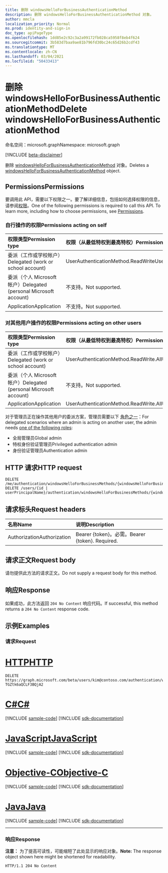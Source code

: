 ```yaml
---
title: 删除 windowsHelloForBusinessAuthenticationMethod
description: 删除 windowsHelloForBusinessAuthenticationMethod 对象。
author: mmcla
localization_priority: Normal
ms.prod: identity-and-sign-in
doc_type: apiPageType
ms.openlocfilehash: 1dd85e2c92c3a2a99172fb028ca5958f8eb4f624
ms.sourcegitcommit: 3b583d7baa9ae81b796fd30bc24c65d26b2cdf43
ms.translationtype: MT
ms.contentlocale: zh-CN
ms.lasthandoff: 03/04/2021
ms.locfileid: "50433413"
---
```

# <a name="delete-windowshelloforbusinessauthenticationmethod"></a><span data-ttu-id="87acc-103">删除 windowsHelloForBusinessAuthenticationMethod</span><span class="sxs-lookup"><span data-stu-id="87acc-103">Delete windowsHelloForBusinessAuthenticationMethod</span></span>
<span data-ttu-id="87acc-104">命名空间：microsoft.graph</span><span class="sxs-lookup"><span data-stu-id="87acc-104">Namespace: microsoft.graph</span></span>

[!INCLUDE [beta-disclaimer](../../includes/beta-disclaimer.md)]

<span data-ttu-id="87acc-105">删除 [windowsHelloForBusinessAuthenticationMethod](../resources/windowshelloforbusinessauthenticationmethod.md) 对象。</span><span class="sxs-lookup"><span data-stu-id="87acc-105">Deletes a [windowsHelloForBusinessAuthenticationMethod](../resources/windowshelloforbusinessauthenticationmethod.md) object.</span></span>

## <a name="permissions"></a><span data-ttu-id="87acc-106">Permissions</span><span class="sxs-lookup"><span data-stu-id="87acc-106">Permissions</span></span>

<span data-ttu-id="87acc-p101">要调用此 API，需要以下权限之一。要了解详细信息，包括如何选择权限的信息，请参阅[权限](/graph/permissions-reference)。</span><span class="sxs-lookup"><span data-stu-id="87acc-p101">One of the following permissions is required to call this API. To learn more, including how to choose permissions, see [Permissions](/graph/permissions-reference).</span></span>

### <a name="permissions-acting-on-self"></a><span data-ttu-id="87acc-109">自行操作的权限</span><span class="sxs-lookup"><span data-stu-id="87acc-109">Permissions acting on self</span></span>

|<span data-ttu-id="87acc-110">权限类型</span><span class="sxs-lookup"><span data-stu-id="87acc-110">Permission type</span></span>      | <span data-ttu-id="87acc-111">权限（从最低特权到最高特权）</span><span class="sxs-lookup"><span data-stu-id="87acc-111">Permissions (from least to most privileged)</span></span>              |
|:---------------------------------------|:-------------------------|
| <span data-ttu-id="87acc-112">委派（工作或学校帐户）</span><span class="sxs-lookup"><span data-stu-id="87acc-112">Delegated (work or school account)</span></span>     | <span data-ttu-id="87acc-113">UserAuthenticationMethod.ReadWrite</span><span class="sxs-lookup"><span data-stu-id="87acc-113">UserAuthenticationMethod.ReadWrite</span></span> |
| <span data-ttu-id="87acc-114">委派（个人 Microsoft 帐户）</span><span class="sxs-lookup"><span data-stu-id="87acc-114">Delegated (personal Microsoft account)</span></span> | <span data-ttu-id="87acc-115">不支持。</span><span class="sxs-lookup"><span data-stu-id="87acc-115">Not supported.</span></span> |
| <span data-ttu-id="87acc-116">Application</span><span class="sxs-lookup"><span data-stu-id="87acc-116">Application</span></span>                            | <span data-ttu-id="87acc-117">不支持。</span><span class="sxs-lookup"><span data-stu-id="87acc-117">Not supported.</span></span> |

### <a name="permissions-acting-on-other-users"></a><span data-ttu-id="87acc-118">对其他用户操作的权限</span><span class="sxs-lookup"><span data-stu-id="87acc-118">Permissions acting on other users</span></span>

|<span data-ttu-id="87acc-119">权限类型</span><span class="sxs-lookup"><span data-stu-id="87acc-119">Permission type</span></span>      | <span data-ttu-id="87acc-120">权限（从最低特权到最高特权）</span><span class="sxs-lookup"><span data-stu-id="87acc-120">Permissions (from least to most privileged)</span></span>              |
|:---------------------------------------|:-------------------------|
| <span data-ttu-id="87acc-121">委派（工作或学校帐户）</span><span class="sxs-lookup"><span data-stu-id="87acc-121">Delegated (work or school account)</span></span>     | <span data-ttu-id="87acc-122">UserAuthenticationMethod.ReadWrite.All</span><span class="sxs-lookup"><span data-stu-id="87acc-122">UserAuthenticationMethod.ReadWrite.All</span></span> |
| <span data-ttu-id="87acc-123">委派（个人 Microsoft 帐户）</span><span class="sxs-lookup"><span data-stu-id="87acc-123">Delegated (personal Microsoft account)</span></span> | <span data-ttu-id="87acc-124">不支持。</span><span class="sxs-lookup"><span data-stu-id="87acc-124">Not supported.</span></span> |
| <span data-ttu-id="87acc-125">Application</span><span class="sxs-lookup"><span data-stu-id="87acc-125">Application</span></span>                            | <span data-ttu-id="87acc-126">UserAuthenticationMethod.ReadWrite.All</span><span class="sxs-lookup"><span data-stu-id="87acc-126">UserAuthenticationMethod.ReadWrite.All</span></span> |

<span data-ttu-id="87acc-127">对于管理员正在操作其他用户的委派方案，管理员需要以下 [角色之一](/azure/active-directory/users-groups-roles/directory-assign-admin-roles#available-roles)：</span><span class="sxs-lookup"><span data-stu-id="87acc-127">For delegated scenarios where an admin is acting on another user, the admin needs [one of the following roles](/azure/active-directory/users-groups-roles/directory-assign-admin-roles#available-roles):</span></span>
* <span data-ttu-id="87acc-128">全局管理员</span><span class="sxs-lookup"><span data-stu-id="87acc-128">Global admin</span></span>
* <span data-ttu-id="87acc-129">特权身份验证管理员</span><span class="sxs-lookup"><span data-stu-id="87acc-129">Privileged authentication admin</span></span>
* <span data-ttu-id="87acc-130">身份验证管理员</span><span class="sxs-lookup"><span data-stu-id="87acc-130">Authentication admin</span></span>

## <a name="http-request"></a><span data-ttu-id="87acc-131">HTTP 请求</span><span class="sxs-lookup"><span data-stu-id="87acc-131">HTTP request</span></span>

<!-- {
  "blockType": "ignored"
}
-->
``` http
DELETE /me/authentication/windowsHelloForBusinessMethods/{windowsHelloForBusinessAuthenticationMethodId}
DELETE /users/{id | userPrincipalName}/authentication/windowsHelloForBusinessMethods/{windowsHelloForBusinessAuthenticationMethodId}
```

## <a name="request-headers"></a><span data-ttu-id="87acc-132">请求标头</span><span class="sxs-lookup"><span data-stu-id="87acc-132">Request headers</span></span>
|<span data-ttu-id="87acc-133">名称</span><span class="sxs-lookup"><span data-stu-id="87acc-133">Name</span></span>|<span data-ttu-id="87acc-134">说明</span><span class="sxs-lookup"><span data-stu-id="87acc-134">Description</span></span>|
|:---|:---|
|<span data-ttu-id="87acc-135">Authorization</span><span class="sxs-lookup"><span data-stu-id="87acc-135">Authorization</span></span>|<span data-ttu-id="87acc-p102">Bearer {token}。必需。</span><span class="sxs-lookup"><span data-stu-id="87acc-p102">Bearer {token}. Required.</span></span>|

## <a name="request-body"></a><span data-ttu-id="87acc-138">请求正文</span><span class="sxs-lookup"><span data-stu-id="87acc-138">Request body</span></span>
<span data-ttu-id="87acc-139">请勿提供此方法的请求正文。</span><span class="sxs-lookup"><span data-stu-id="87acc-139">Do not supply a request body for this method.</span></span>

## <a name="response"></a><span data-ttu-id="87acc-140">响应</span><span class="sxs-lookup"><span data-stu-id="87acc-140">Response</span></span>

<span data-ttu-id="87acc-141">如果成功，此方法返回 `204 No Content` 响应代码。</span><span class="sxs-lookup"><span data-stu-id="87acc-141">If successful, this method returns a `204 No Content` response code.</span></span>

## <a name="examples"></a><span data-ttu-id="87acc-142">示例</span><span class="sxs-lookup"><span data-stu-id="87acc-142">Examples</span></span>

### <a name="request"></a><span data-ttu-id="87acc-143">请求</span><span class="sxs-lookup"><span data-stu-id="87acc-143">Request</span></span>

# <a name="http"></a>[<span data-ttu-id="87acc-144">HTTP</span><span class="sxs-lookup"><span data-stu-id="87acc-144">HTTP</span></span>](#tab/http)
<!-- {
  "blockType": "request",
  "name": "delete_windowshelloforbusinessauthenticationmethod"
}
-->
``` http
DELETE https://graph.microsoft.com/beta/users/kim@contoso.com/authentication/windowsHelloForBusinessMethods/_jpuR-TGZtk6aQCLF3BQjA2
```
# <a name="c"></a>[<span data-ttu-id="87acc-145">C#</span><span class="sxs-lookup"><span data-stu-id="87acc-145">C#</span></span>](#tab/csharp)
[!INCLUDE [sample-code](../includes/snippets/csharp/delete-windowshelloforbusinessauthenticationmethod-csharp-snippets.md)]
[!INCLUDE [sdk-documentation](../includes/snippets/snippets-sdk-documentation-link.md)]

# <a name="javascript"></a>[<span data-ttu-id="87acc-146">JavaScript</span><span class="sxs-lookup"><span data-stu-id="87acc-146">JavaScript</span></span>](#tab/javascript)
[!INCLUDE [sample-code](../includes/snippets/javascript/delete-windowshelloforbusinessauthenticationmethod-javascript-snippets.md)]
[!INCLUDE [sdk-documentation](../includes/snippets/snippets-sdk-documentation-link.md)]

# <a name="objective-c"></a>[<span data-ttu-id="87acc-147">Objective-C</span><span class="sxs-lookup"><span data-stu-id="87acc-147">Objective-C</span></span>](#tab/objc)
[!INCLUDE [sample-code](../includes/snippets/objc/delete-windowshelloforbusinessauthenticationmethod-objc-snippets.md)]
[!INCLUDE [sdk-documentation](../includes/snippets/snippets-sdk-documentation-link.md)]

# <a name="java"></a>[<span data-ttu-id="87acc-148">Java</span><span class="sxs-lookup"><span data-stu-id="87acc-148">Java</span></span>](#tab/java)
[!INCLUDE [sample-code](../includes/snippets/java/delete-windowshelloforbusinessauthenticationmethod-java-snippets.md)]
[!INCLUDE [sdk-documentation](../includes/snippets/snippets-sdk-documentation-link.md)]

---



### <a name="response"></a><span data-ttu-id="87acc-149">响应</span><span class="sxs-lookup"><span data-stu-id="87acc-149">Response</span></span>
<span data-ttu-id="87acc-150">**注意：** 为了提高可读性，可能缩短了此处显示的响应对象。</span><span class="sxs-lookup"><span data-stu-id="87acc-150">**Note:** The response object shown here might be shortened for readability.</span></span>
<!-- {
  "blockType": "response",
  "truncated": true
}
-->
``` http
HTTP/1.1 204 No Content
```

